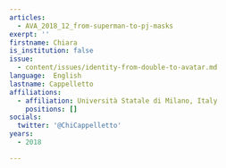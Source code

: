 ```yaml
---
articles:
  - AVA_2018_12_from-superman-to-pj-masks
exerpt: ''
firstname: Chiara
is_institution: false
issue:
  - content/issues/identity-from-double-to-avatar.md
language:  English
lastname: Cappelletto
affiliations:
  - affiliation: Università Statale di Milano, Italy
    positions: []
socials:
  twitter: '@ChiCappelletto'
years:
  - 2018

---
```

